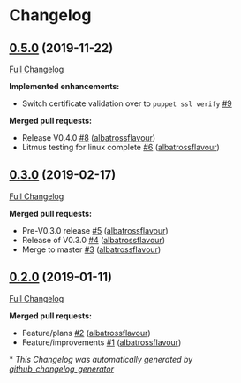 # Changelog

## [0.5.0](https://github.com/albatrossflavour/puppet_health_check/tree/0.5.0) (2019-11-22)

[Full Changelog](https://github.com/albatrossflavour/puppet_health_check/compare/0.3.0...0.5.0)

**Implemented enhancements:**

- Switch certificate validation over to `puppet ssl verify` [\#9](https://github.com/albatrossflavour/puppet_health_check/issues/9)

**Merged pull requests:**

- Release V0.4.0 [\#8](https://github.com/albatrossflavour/puppet_health_check/pull/8) ([albatrossflavour](https://github.com/albatrossflavour))
- Litmus testing for linux complete [\#6](https://github.com/albatrossflavour/puppet_health_check/pull/6) ([albatrossflavour](https://github.com/albatrossflavour))

## [0.3.0](https://github.com/albatrossflavour/puppet_health_check/tree/0.3.0) (2019-02-17)

[Full Changelog](https://github.com/albatrossflavour/puppet_health_check/compare/0.2.0...0.3.0)

**Merged pull requests:**

- Pre-V0.3.0 release [\#5](https://github.com/albatrossflavour/puppet_health_check/pull/5) ([albatrossflavour](https://github.com/albatrossflavour))
- Release of V0.3.0 [\#4](https://github.com/albatrossflavour/puppet_health_check/pull/4) ([albatrossflavour](https://github.com/albatrossflavour))
- Merge to master [\#3](https://github.com/albatrossflavour/puppet_health_check/pull/3) ([albatrossflavour](https://github.com/albatrossflavour))

## [0.2.0](https://github.com/albatrossflavour/puppet_health_check/tree/0.2.0) (2019-01-11)

[Full Changelog](https://github.com/albatrossflavour/puppet_health_check/compare/d3623377529e8f3ec5c3e076cebba12ffed0619c...0.2.0)

**Merged pull requests:**

- Feature/plans [\#2](https://github.com/albatrossflavour/puppet_health_check/pull/2) ([albatrossflavour](https://github.com/albatrossflavour))
- Feature/improvements [\#1](https://github.com/albatrossflavour/puppet_health_check/pull/1) ([albatrossflavour](https://github.com/albatrossflavour))



\* *This Changelog was automatically generated by [github_changelog_generator](https://github.com/github-changelog-generator/github-changelog-generator)*
